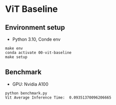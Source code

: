 # ViT Baseline

## Environment setup
- Python 3.10, Conde env
```
make env
conda activate 00-vit-baseline
make setup
```

## Benchmark
- GPU: Nvidia A100
```
python benchmark.py
Vit Average Inference Time:  0.09351370096206665
```